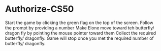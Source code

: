 # Authorize-CS50
Start the game by clicking the green flag on the top of the screen. Follow the prompt by providing a number
Make Elone move toward teh butterfly/ dragon fly by pointing the mouse pointer toward them
Collect the required butterfly/ dragonfly.
Game will stop once you met the required number of butterfly/ dragonfly.
